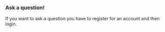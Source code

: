 ### Ask a question!
<div class="alert alert-danger" role="alert">
      If you want to ask a question you have to register for an account and then login.
</div>
